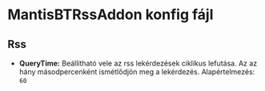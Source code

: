 # MantisBTRssAddon konfig fájl

## Rss

* **QueryTime:** Beállítható vele az rss lekérdezések ciklikus lefutása. Az az hány másodpercenként ismétlődjön meg a lekérdezés. Alapértelmezés: `60`

